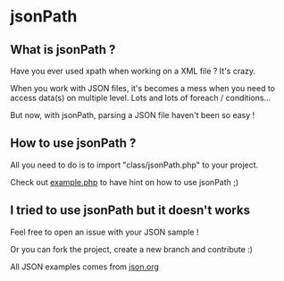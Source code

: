 # jsonPath

## What is jsonPath ?

Have you ever used xpath when working on a XML file ? It's crazy.

When you work with JSON files, it's becomes a mess when you need to access data(s) on multiple level. Lots and lots of foreach / conditions...

But now, with jsonPath, parsing a JSON file haven't been so easy !

## How to use jsonPath ?

All you need to do is to import "class/jsonPath.php" to your project.

Check out [example.php](https://github.com/sylvan0s/jsonPath/blob/master/example.php) to have hint on how to use jsonPath ;)

## I tried to use jsonPath but it doesn't works

Feel free to open an issue with your JSON sample !

Or you can fork the project, create a new branch and contribute :)



All JSON examples comes from [json.org](https://www.json.org/example.html)
